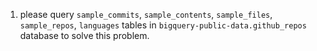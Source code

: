 1. please query `sample_commits`, `sample_contents`, `sample_files`, `sample_repos`, `languages` tables in `bigquery-public-data.github_repos` database to solve this problem.
